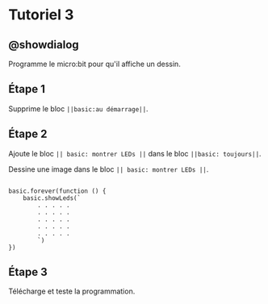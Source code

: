 # Tutoriel 3

## @showdialog

Programme le micro:bit pour qu'il affiche un dessin.

## Étape 1

Supprime le bloc ``||basic:au démarrage||``.

## Étape 2

Ajoute le bloc ``|| basic: montrer LEDs ||`` dans le bloc ``||basic: toujours||``.

Dessine une image dans le bloc ``|| basic: montrer LEDs ||``.

```blocks

basic.forever(function () {
    basic.showLeds(`
        . . . . .
        . . . . .
        . . . . .
        . . . . .
        . . . . .
        `)
})

```

## Étape 3

Télécharge et teste la programmation.